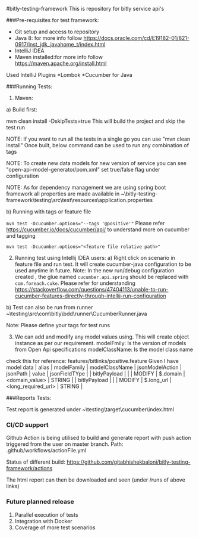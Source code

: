 #bitly-testing-framework
This is repository for bitly service api's

###Pre-requisites for test framework:

* Git setup and access to repository
* Java 8:  for more info follow https://docs.oracle.com/cd/E19182-01/821-0917/inst_jdk_javahome_t/index.html
* IntelliJ IDEA
* Maven installed:for more info follow https://maven.apache.org/install.html

Used IntelliJ Plugins
*Lombok
*Cucumber for Java


###Running Tests:

1) Maven:

 a) Build first:

 mvn clean install -DskipTests=true
This will build the project and skip the test run

NOTE: If you want to run all the tests in a single go you can use "mvn clean install"
Once built, below command can be used to run any combination of tags

NOTE: To create new data models for new version of service you can see "open-api-model-generator/pom.xml"
set true/false flag under configuration

NOTE: As for dependency management we are using spring boot framework all properties are made available in
~\bitly-testing-framework\testing\src\test\resources\application.properties
 
b) Running with tags or feature file

`mvn test -Dcucumber.options="--tags '@positive'"`
Please refer https://cucumber.io/docs/cucumber/api/ to understand more on cucumber and tagging

`mvn test -Dcucumber.options="<feature file relative path>"`

2) Running test using Intellij IDEA users:
a) Right click on scenario in feature file and run test. It will create cucumber-java configuration to be used anytime
 in future.
Note: In the new run/debug configuration created , the glue named `cucumber.api.spring` should be replaced with
    `com.foreach.cuke`. Please refer for understanding https://stackoverflow.com/questions/47404113/unable-to-run-cucumber-features-directly-through-intellij-run-configuration

b) Test can also be run from runner ~\testing\src\com\bitly\bdd\runner\CucumberRunner.java

Note: Please define your tags for test runs

3) We can add and modify any model values using. This will create object instance as per our requirement.
modelFmily: Is the version of models from Open Api specifications
modelClassName: Is the model class name

check this for reference: features/bitlinks/positive.feature 
    Given I have model data
      | alias        | modelFamily          | modelClassName             | jsonModelAction | jsonPath   | value               | jsonFieldTYpe |
      | bitlyPayload | <modelFamilyVersion> | <modelClassNameForVersion> | MODIFY          | $.domain   | <domain_value>      | STRING        |
      | bitlyPayload | <modelFamilyVersion> | <modelClassNameForVersion> | MODIFY          | $.long_url | <long_required_url> | STRING        |
 

###Reports Tests:

Test report is generated under ~\testing\target\cucumber\index.html

### CI/CD support
Github Action is being utilised to build and generate report with push action triggered from the user on master branch.
Path: .github/workflows/actionFile.yml

Status of different build:
https://github.com/gitabhishekbaloni/bitly-testing-framework/actions

The html report can then be downloaded and seen (under /runs of above links)

### Future planned release
1) Parallel execution of tests
2) Integration with Docker
3) Coverage of more test scenarios



